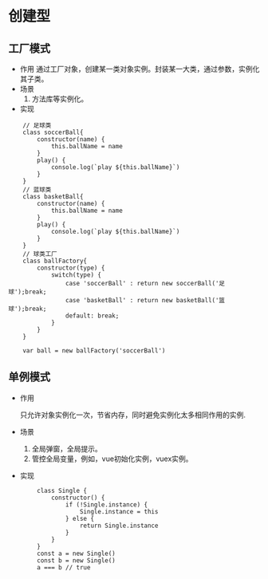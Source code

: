 # 创建型
## 工厂模式
* 作用
    通过工厂对象，创建某一类对象实例。封装某一大类，通过参数，实例化其子类。
* 场景
    1. 方法库等实例化。
* 实现
```
    // 足球类
    class soccerBall{
        constructor(name) {
            this.ballName = name
        }
        play() {
            console.log(`play ${this.ballName}`)
        }
    }
    // 蓝球类
    class basketBall{
        constructor(name) {
            this.ballName = name
        }
        play() {
            console.log(`play ${this.ballName}`)
        }
    }
    // 球类工厂
    class ballFactory{
        constructor(type) {
            switch(type) {
                case 'soccerBall' : return new soccerBall('足球');break;
                case 'basketBall' : return new basketBall('篮球');break;
                default: break;
            }
        }
    }

    var ball = new ballFactory('soccerBall')
```
## 单例模式
* 作用
    
    只允许对象实例化一次，节省内存，同时避免实例化太多相同作用的实例.
* 场景

    1. 全局弹窗，全局提示。
    2. 管控全局变量，例如，vue初始化实例，vuex实例。
* 实现
```
        class Single {
            constructor() { 
                if (!Single.instance) {
                    Single.instance = this
                } else {
                    return Single.instance
                }
            }
        }
        const a = new Single()
        const b = new Single()
        a === b // true
```
